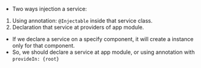 - Two ways injection a service:

1. Using annotation: ``@Injectable`` inside that service class.
2. Declaration that service at providers of app module.

- If we declare a service on a specify component, it will create a instance only for that component.
- So, we should declare a service at app module, or using annotation with ``provideIn: {root}``
